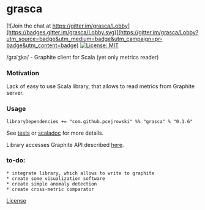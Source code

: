 # grasca 

[![Join the chat at https://gitter.im/grasca/Lobby](https://badges.gitter.im/grasca/Lobby.svg)](https://gitter.im/grasca/Lobby?utm_source=badge&utm_medium=badge&utm_campaign=pr-badge&utm_content=badge)
[![License: MIT](https://img.shields.io/badge/License-MIT-yellow.svg)](https://opensource.org/licenses/MIT)

/ɡraˈʒka/ - Graphite client for Scala (yet only metrics reader) 

### Motivation
Lack of easy to use Scala library, that allows to read metrics from Graphite server.

### Usage

```
libraryDependencies += "com.github.pcejrowski" %% "grasca" % "0.1.6"
```

See [tests](./src/test/scala/com/github/pcejrowski/grasca) or [scaladoc](https://pcejrowski.github.io/grasca/latest/api/com/github/pcejrowski/grasca/) for more details.

Library accesses Graphite API described [here](http://graphite-api.readthedocs.io/en/latest/api.html).


### to-do:
    * integrate library, which allows to write to graphite
    * create some visualization software
    * create simple anomaly detection
    * create cross-metric comparator

[License](https://pcejrowski.github.io/grasca/LICENSE)